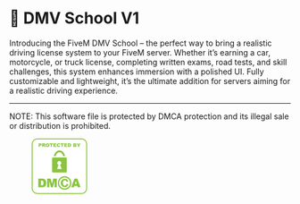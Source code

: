 # 🚛 DMV School V1

Introducing the FiveM DMV School – the perfect way to bring a realistic driving license system to your FiveM server. Whether it’s earning a car, motorcycle, or truck license, completing written exams, road tests, and skill challenges, this system enhances immersion with a polished UI. Fully customizable and lightweight, it’s the ultimate addition for servers aiming for a realistic driving experience.

***

NOTE: This software file is protected by DMCA protection and its illegal sale or distribution is prohibited.

<figure><img src="../.gitbook/assets/image (13).png" alt=""><figcaption></figcaption></figure>